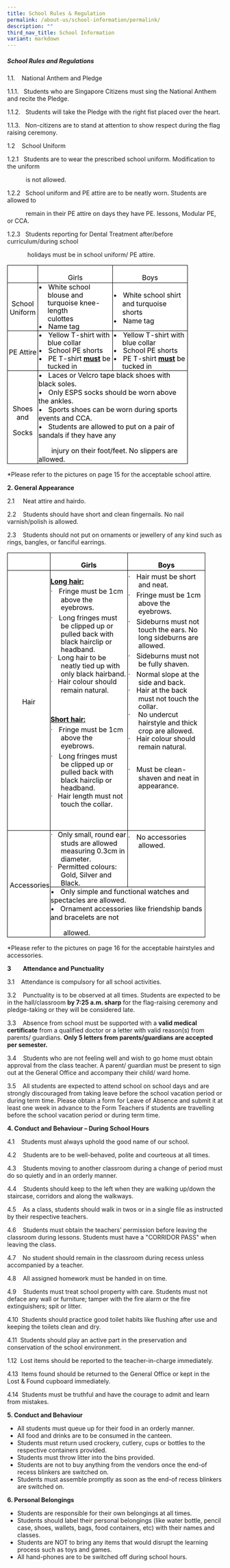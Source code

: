 ```yaml
---
title: School Rules & Regulation
permalink: /about-us/school-information/permalink/
description: ""
third_nav_title: School Information
variant: markdown
---
```

##### School Rules and Regulations

1.1.&nbsp;&nbsp;&nbsp; National Anthem and Pledge

1.1.1.&nbsp;&nbsp; Students who are Singapore Citizens must sing the National Anthem and recite the Pledge.

1.1.2.&nbsp;&nbsp; Students will take the Pledge with the right fist placed over the heart.

1.1.3.&nbsp;&nbsp; Non-citizens are to stand at attention to show respect during the flag raising ceremony.


1.2&nbsp;&nbsp;&nbsp; School Uniform

1.2.1&nbsp;&nbsp; Students are to wear the prescribed school uniform. Modification to the uniform&nbsp;

&nbsp;&nbsp;&nbsp;&nbsp;&nbsp;&nbsp;&nbsp;&nbsp;&nbsp;&nbsp; is not allowed.

1.2.2&nbsp;&nbsp; School uniform and PE attire are to be neatly worn. Students are allowed to

&nbsp;&nbsp;&nbsp;&nbsp;&nbsp;&nbsp;&nbsp;&nbsp;&nbsp;&nbsp; remain in their PE attire on days they have PE. lessons, Modular PE, or CCA.

1.2.3&nbsp;&nbsp; Students reporting for Dental Treatment after/before curriculum/during school

&nbsp;&nbsp;&nbsp;&nbsp;&nbsp;&nbsp;&nbsp;&nbsp;&nbsp;&nbsp; &nbsp;holidays must be in school uniform/ PE attire.
         <!-- /\* Font Definitions \*/ @font-face {font-family:"Cambria Math"; panose-1:2 4 5 3 5 4 6 3 2 4; mso-font-charset:0; mso-generic-font-family:roman; mso-font-pitch:variable; mso-font-signature:-536869121 1107305727 33554432 0 415 0;} /\* Style Definitions \*/ p.MsoNormal, li.MsoNormal, div.MsoNormal {mso-style-unhide:no; mso-style-qformat:yes; mso-style-parent:""; margin:0in; mso-pagination:none; font-size:12.0pt; font-family:"Times New Roman",serif; mso-fareast-font-family:"Times New Roman"; color:black; mso-fareast-language:EN-US; mso-bidi-language:EN-US;} span.Other1 {mso-style-name:Other|1\_; mso-style-unhide:no; mso-style-locked:yes; mso-style-link:Other|1; mso-ansi-font-size:8.0pt; mso-bidi-font-size:8.0pt; font-family:"Arial",sans-serif; mso-ascii-font-family:Arial; mso-fareast-font-family:Arial; mso-hansi-font-family:Arial; mso-bidi-font-family:Arial; background:white;} p.Other10, li.Other10, div.Other10 {mso-style-name:Other|1; mso-style-unhide:no; mso-style-link:Other|1\_; margin-top:0in; margin-right:0in; margin-bottom:5.0pt; margin-left:0in; line-height:120%; mso-pagination:none; background:white; font-size:8.0pt; font-family:"Arial",sans-serif; mso-fareast-font-family:Arial; mso-font-kerning:1.0pt; mso-ligatures:standardcontextual;} .MsoChpDefault {mso-style-type:export-only; mso-default-props:yes; font-family:"Calibri",sans-serif; mso-ascii-font-family:Calibri; mso-ascii-theme-font:minor-latin; mso-fareast-font-family:DengXian; mso-fareast-theme-font:minor-fareast; mso-hansi-font-family:Calibri; mso-hansi-theme-font:minor-latin; mso-bidi-font-family:Latha; mso-bidi-theme-font:minor-bidi;} .MsoPapDefault {mso-style-type:export-only; margin-bottom:8.0pt; line-height:107%;} @page WordSection1 {size:8.5in 11.0in; margin:1.0in 1.0in 1.0in 1.0in; mso-header-margin:.5in; mso-footer-margin:.5in; mso-paper-source:0;} div.WordSection1 {page:WordSection1;} /\* List Definitions \*/ @list l0 {mso-list-id:526455930; mso-list-template-ids:-1686334774;} @list l0:level1 {mso-level-number-format:bullet; mso-level-text:•; mso-level-tab-stop:none; mso-level-number-position:left; margin-left:0in; text-indent:0in; mso-ansi-font-size:8.0pt; mso-bidi-font-size:8.0pt; mso-ascii-font-family:Arial; mso-fareast-font-family:Arial; mso-hansi-font-family:Arial; mso-bidi-font-family:Arial; font-variant:normal !important; color:black; position:relative; top:0pt; mso-text-raise:0pt; letter-spacing:0pt; mso-font-width:100%; mso-ansi-language:EN-US; mso-fareast-language:EN-US; mso-bidi-language:EN-US; mso-ansi-font-weight:normal; mso-bidi-font-weight:normal; mso-ansi-font-style:normal; mso-bidi-font-style:normal; text-decoration:none; text-underline:none; text-decoration:none; text-line-through:none;} @list l0:level2 {mso-level-start-at:0; mso-level-text:""; mso-level-tab-stop:none; mso-level-number-position:left; margin-left:0in; text-indent:0in;} @list l0:level3 {mso-level-start-at:0; mso-level-text:""; mso-level-tab-stop:none; mso-level-number-position:left; margin-left:0in; text-indent:0in;} @list l0:level4 {mso-level-start-at:0; mso-level-text:""; mso-level-tab-stop:none; mso-level-number-position:left; margin-left:0in; text-indent:0in;} @list l0:level5 {mso-level-start-at:0; mso-level-text:""; mso-level-tab-stop:none; mso-level-number-position:left; margin-left:0in; text-indent:0in;} @list l0:level6 {mso-level-start-at:0; mso-level-text:""; mso-level-tab-stop:none; mso-level-number-position:left; margin-left:0in; text-indent:0in;} @list l0:level7 {mso-level-start-at:0; mso-level-text:""; mso-level-tab-stop:none; mso-level-number-position:left; margin-left:0in; text-indent:0in;} @list l0:level8 {mso-level-start-at:0; mso-level-text:""; mso-level-tab-stop:none; mso-level-number-position:left; margin-left:0in; text-indent:0in;} @list l0:level9 {mso-level-start-at:0; mso-level-text:""; mso-level-tab-stop:none; mso-level-number-position:left; margin-left:0in; text-indent:0in;} @list l1 {mso-list-id:607658352; mso-list-template-ids:367038382;} @list l1:level1 {mso-level-number-format:bullet; mso-level-text:•; mso-level-tab-stop:none; mso-level-number-position:left; margin-left:0in; text-indent:0in; mso-ansi-font-size:8.0pt; mso-bidi-font-size:8.0pt; mso-ascii-font-family:Arial; mso-fareast-font-family:Arial; mso-hansi-font-family:Arial; mso-bidi-font-family:Arial; font-variant:normal !important; color:black; position:relative; top:0pt; mso-text-raise:0pt; letter-spacing:0pt; mso-font-width:100%; mso-ansi-language:EN-US; mso-fareast-language:EN-US; mso-bidi-language:EN-US; mso-ansi-font-weight:normal; mso-bidi-font-weight:normal; mso-ansi-font-style:normal; mso-bidi-font-style:normal; text-decoration:none; text-underline:none; text-decoration:none; text-line-through:none;} @list l1:level2 {mso-level-start-at:0; mso-level-text:""; mso-level-tab-stop:none; mso-level-number-position:left; margin-left:0in; text-indent:0in;} @list l1:level3 {mso-level-start-at:0; mso-level-text:""; mso-level-tab-stop:none; mso-level-number-position:left; margin-left:0in; text-indent:0in;} @list l1:level4 {mso-level-start-at:0; mso-level-text:""; mso-level-tab-stop:none; mso-level-number-position:left; margin-left:0in; text-indent:0in;} @list l1:level5 {mso-level-start-at:0; mso-level-text:""; mso-level-tab-stop:none; mso-level-number-position:left; margin-left:0in; text-indent:0in;} @list l1:level6 {mso-level-start-at:0; mso-level-text:""; mso-level-tab-stop:none; mso-level-number-position:left; margin-left:0in; text-indent:0in;} @list l1:level7 {mso-level-start-at:0; mso-level-text:""; mso-level-tab-stop:none; mso-level-number-position:left; margin-left:0in; text-indent:0in;} @list l1:level8 {mso-level-start-at:0; mso-level-text:""; mso-level-tab-stop:none; mso-level-number-position:left; margin-left:0in; text-indent:0in;} @list l1:level9 {mso-level-start-at:0; mso-level-text:""; mso-level-tab-stop:none; mso-level-number-position:left; margin-left:0in; text-indent:0in;} @list l2 {mso-list-id:638343805; mso-list-template-ids:1782623194;} @list l2:level1 {mso-level-number-format:bullet; mso-level-text:•; mso-level-tab-stop:none; mso-level-number-position:left; margin-left:0in; text-indent:0in; mso-ansi-font-size:8.0pt; mso-bidi-font-size:8.0pt; mso-ascii-font-family:Arial; mso-fareast-font-family:Arial; mso-hansi-font-family:Arial; mso-bidi-font-family:Arial; font-variant:normal !important; color:black; position:relative; top:0pt; mso-text-raise:0pt; letter-spacing:0pt; mso-font-width:100%; mso-ansi-language:EN-US; mso-fareast-language:EN-US; mso-bidi-language:EN-US; mso-ansi-font-weight:normal; mso-bidi-font-weight:normal; mso-ansi-font-style:normal; mso-bidi-font-style:normal; text-decoration:none; text-underline:none; text-decoration:none; text-line-through:none;} @list l2:level2 {mso-level-start-at:0; mso-level-text:""; mso-level-tab-stop:none; mso-level-number-position:left; margin-left:0in; text-indent:0in;} @list l2:level3 {mso-level-start-at:0; mso-level-text:""; mso-level-tab-stop:none; mso-level-number-position:left; margin-left:0in; text-indent:0in;} @list l2:level4 {mso-level-start-at:0; mso-level-text:""; mso-level-tab-stop:none; mso-level-number-position:left; margin-left:0in; text-indent:0in;} @list l2:level5 {mso-level-start-at:0; mso-level-text:""; mso-level-tab-stop:none; mso-level-number-position:left; margin-left:0in; text-indent:0in;} @list l2:level6 {mso-level-start-at:0; mso-level-text:""; mso-level-tab-stop:none; mso-level-number-position:left; margin-left:0in; text-indent:0in;} @list l2:level7 {mso-level-start-at:0; mso-level-text:""; mso-level-tab-stop:none; mso-level-number-position:left; margin-left:0in; text-indent:0in;} @list l2:level8 {mso-level-start-at:0; mso-level-text:""; mso-level-tab-stop:none; mso-level-number-position:left; margin-left:0in; text-indent:0in;} @list l2:level9 {mso-level-start-at:0; mso-level-text:""; mso-level-tab-stop:none; mso-level-number-position:left; margin-left:0in; text-indent:0in;} @list l3 {mso-list-id:1188443139; mso-list-template-ids:249625226;} @list l3:level1 {mso-level-number-format:bullet; mso-level-text:•; mso-level-tab-stop:none; mso-level-number-position:left; margin-left:0in; text-indent:0in; mso-ansi-font-size:8.0pt; mso-bidi-font-size:8.0pt; mso-ascii-font-family:Arial; mso-fareast-font-family:Arial; mso-hansi-font-family:Arial; mso-bidi-font-family:Arial; font-variant:normal !important; color:black; position:relative; top:0pt; mso-text-raise:0pt; letter-spacing:0pt; mso-font-width:100%; mso-ansi-language:EN-US; mso-fareast-language:EN-US; mso-bidi-language:EN-US; mso-ansi-font-weight:normal; mso-bidi-font-weight:normal; mso-ansi-font-style:normal; mso-bidi-font-style:normal; text-decoration:none; text-underline:none; text-decoration:none; text-line-through:none;} @list l3:level2 {mso-level-start-at:0; mso-level-text:""; mso-level-tab-stop:none; mso-level-number-position:left; margin-left:0in; text-indent:0in;} @list l3:level3 {mso-level-start-at:0; mso-level-text:""; mso-level-tab-stop:none; mso-level-number-position:left; margin-left:0in; text-indent:0in;} @list l3:level4 {mso-level-start-at:0; mso-level-text:""; mso-level-tab-stop:none; mso-level-number-position:left; margin-left:0in; text-indent:0in;} @list l3:level5 {mso-level-start-at:0; mso-level-text:""; mso-level-tab-stop:none; mso-level-number-position:left; margin-left:0in; text-indent:0in;} @list l3:level6 {mso-level-start-at:0; mso-level-text:""; mso-level-tab-stop:none; mso-level-number-position:left; margin-left:0in; text-indent:0in;} @list l3:level7 {mso-level-start-at:0; mso-level-text:""; mso-level-tab-stop:none; mso-level-number-position:left; margin-left:0in; text-indent:0in;} @list l3:level8 {mso-level-start-at:0; mso-level-text:""; mso-level-tab-stop:none; mso-level-number-position:left; margin-left:0in; text-indent:0in;} @list l3:level9 {mso-level-start-at:0; mso-level-text:""; mso-level-tab-stop:none; mso-level-number-position:left; margin-left:0in; text-indent:0in;} @list l4 {mso-list-id:1953323978; mso-list-template-ids:841140256;} @list l4:level1 {mso-level-number-format:bullet; mso-level-text:•; mso-level-tab-stop:none; mso-level-number-position:left; margin-left:0in; text-indent:0in; mso-ansi-font-size:8.0pt; mso-bidi-font-size:8.0pt; mso-ascii-font-family:Arial; mso-fareast-font-family:Arial; mso-hansi-font-family:Arial; mso-bidi-font-family:Arial; font-variant:normal !important; color:black; position:relative; top:0pt; mso-text-raise:0pt; letter-spacing:0pt; mso-font-width:100%; mso-ansi-language:EN-US; mso-fareast-language:EN-US; mso-bidi-language:EN-US; mso-ansi-font-weight:normal; mso-bidi-font-weight:normal; mso-ansi-font-style:normal; mso-bidi-font-style:normal; text-decoration:none; text-underline:none; text-decoration:none; text-line-through:none;} @list l4:level2 {mso-level-start-at:0; mso-level-text:""; mso-level-tab-stop:none; mso-level-number-position:left; margin-left:0in; text-indent:0in;} @list l4:level3 {mso-level-start-at:0; mso-level-text:""; mso-level-tab-stop:none; mso-level-number-position:left; margin-left:0in; text-indent:0in;} @list l4:level4 {mso-level-start-at:0; mso-level-text:""; mso-level-tab-stop:none; mso-level-number-position:left; margin-left:0in; text-indent:0in;} @list l4:level5 {mso-level-start-at:0; mso-level-text:""; mso-level-tab-stop:none; mso-level-number-position:left; margin-left:0in; text-indent:0in;} @list l4:level6 {mso-level-start-at:0; mso-level-text:""; mso-level-tab-stop:none; mso-level-number-position:left; margin-left:0in; text-indent:0in;} @list l4:level7 {mso-level-start-at:0; mso-level-text:""; mso-level-tab-stop:none; mso-level-number-position:left; margin-left:0in; text-indent:0in;} @list l4:level8 {mso-level-start-at:0; mso-level-text:""; mso-level-tab-stop:none; mso-level-number-position:left; margin-left:0in; text-indent:0in;} @list l4:level9 {mso-level-start-at:0; mso-level-text:""; mso-level-tab-stop:none; mso-level-number-position:left; margin-left:0in; text-indent:0in;} ol {margin-bottom:0in;} ul {margin-bottom:0in;} -->

<table style="border-collapse:collapse;mso-table-layout-alt:fixed;mso-table-overlap:
 never;mso-padding-alt:0in .5pt 0in .5pt" cellpadding="0" cellspacing="0" border="0" class="MsoNormalTable"><tbody><tr style="mso-yfti-irow:0;mso-yfti-firstrow:yes;height:18.25pt;mso-height-rule:
  exactly"><td style="width:51.85pt;border-top:solid windowtext 1.0pt;
  border-left:solid windowtext 1.0pt;border-bottom:none;border-right:none;
  mso-border-top-alt:solid windowtext .5pt;mso-border-left-alt:solid windowtext .5pt;
  background:white;padding:0in .5pt 0in .5pt;height:18.25pt;mso-height-rule:
  exactly" width="69"><p style="text-align:center" align="center" class="MsoNormal"><span style="font-size:5.0pt">&nbsp;</span></p></td><td style="width:129.2pt;border-top:solid windowtext 1.0pt;
  border-left:solid windowtext 1.0pt;border-bottom:none;border-right:none;
  mso-border-top-alt:solid windowtext .5pt;mso-border-left-alt:solid windowtext .5pt;
  background:white;padding:0in .5pt 0in .5pt;height:18.25pt;mso-height-rule:
  exactly" width="172"><p style="margin-bottom:0in;text-align:center;
  line-height:normal;background:transparent" align="center" class="Other10"><span style="color:black;
  mso-color-alt:windowtext">Girls</span></p></td><td style="width:129.2pt;border:solid windowtext 1.0pt;border-bottom:
  none;mso-border-top-alt:solid windowtext .5pt;mso-border-left-alt:solid windowtext .5pt;
  mso-border-right-alt:solid windowtext .5pt;background:white;padding:0in .5pt 0in .5pt;
  height:18.25pt;mso-height-rule:exactly" width="172"><p style="margin-bottom:0in;text-align:center;
  line-height:normal;background:transparent" align="center" class="Other10"><span style="color:black;
  mso-color-alt:windowtext">Boys</span></p></td></tr><tr style="mso-yfti-irow:1;height:.7in;mso-height-rule:exactly"><td style="width:51.85pt;border-top:solid windowtext 1.0pt;
  border-left:solid windowtext 1.0pt;border-bottom:none;border-right:none;
  mso-border-top-alt:solid windowtext .5pt;mso-border-left-alt:solid windowtext .5pt;
  background:white;padding:0in .5pt 0in .5pt;height:.7in;mso-height-rule:exactly" width="69"><p style="margin-top:4.0pt;margin-right:0in;
  margin-bottom:0in;margin-left:0in;text-align:center;line-height:125%;
  background:transparent" align="center" class="Other10"><span style="color:black;mso-color-alt:windowtext">School Uniform</span></p></td><td style="width:129.2pt;border-top:solid windowtext 1.0pt;
  border-left:solid windowtext 1.0pt;border-bottom:none;border-right:none;
  mso-border-top-alt:solid windowtext .5pt;mso-border-left-alt:solid windowtext .5pt;
  background:white;padding:0in .5pt 0in .5pt;height:.7in;mso-height-rule:exactly" width="172"><p style="margin-top:0in;margin-right:0in;margin-bottom:0in;
  margin-left:16.0pt;text-indent:-16.0pt;line-height:115%;mso-list:l4 level1 lfo1;
  tab-stops:13.45pt;background:transparent" class="Other10"><span style="color:black;mso-color-alt:windowtext;mso-fareast-language:EN-US;
  mso-bidi-language:EN-US"><span style="mso-list:Ignore">•<span style="font:7.0pt &quot;Times New Roman&quot;">&nbsp;&nbsp;&nbsp;&nbsp;&nbsp; </span></span></span><span style="color:black;mso-color-alt:windowtext">White school blouse and turquoise knee-length</span></p><p style="margin-top:0in;margin-right:0in;margin-bottom:0in;
  margin-left:16.0pt;line-height:115%;background:transparent" class="Other10"><span style="color:black;mso-color-alt:windowtext">culottes</span></p><p style="margin-top:0in;margin-right:0in;margin-bottom:0in;
  margin-left:16.0pt;text-indent:-16.0pt;line-height:115%;mso-list:l4 level1 lfo1;
  tab-stops:13.9pt;background:transparent" class="Other10"><span style="color:black;mso-color-alt:windowtext;mso-fareast-language:EN-US;
  mso-bidi-language:EN-US"><span style="mso-list:Ignore">•<span style="font:7.0pt &quot;Times New Roman&quot;">&nbsp;&nbsp;&nbsp;&nbsp;&nbsp; </span></span></span><span style="color:black;mso-color-alt:windowtext">Name tag</span></p></td><td style="width:129.2pt;border:solid windowtext 1.0pt;border-bottom:
  none;mso-border-top-alt:solid windowtext .5pt;mso-border-left-alt:solid windowtext .5pt;
  mso-border-right-alt:solid windowtext .5pt;background:white;padding:0in .5pt 0in .5pt;
  height:.7in;mso-height-rule:exactly" width="172"><p style="margin-top:4.0pt;margin-right:0in;margin-bottom:0in;
  margin-left:16.0pt;text-indent:-16.0pt;mso-list:l3 level1 lfo2;tab-stops:
  13.45pt;background:transparent" class="Other10"><span style="color:black;
  mso-color-alt:windowtext;mso-fareast-language:EN-US;mso-bidi-language:EN-US"><span style="mso-list:Ignore">•<span style="font:7.0pt &quot;Times New Roman&quot;">&nbsp;&nbsp;&nbsp;&nbsp;&nbsp; </span></span></span><span style="color:black;mso-color-alt:windowtext">White school shirt and turquoise shorts</span></p><p style="margin-top:0in;margin-right:0in;margin-bottom:0in;
  margin-left:16.0pt;text-indent:-16.0pt;mso-list:l3 level1 lfo2;tab-stops:
  13.9pt;background:transparent" class="Other10"><span style="color:black;
  mso-color-alt:windowtext;mso-fareast-language:EN-US;mso-bidi-language:EN-US"><span style="mso-list:Ignore">•<span style="font:7.0pt &quot;Times New Roman&quot;">&nbsp;&nbsp;&nbsp;&nbsp;&nbsp; </span></span></span><span style="color:black;mso-color-alt:windowtext">Name tag</span></p></td></tr><tr style="mso-yfti-irow:2;height:50.9pt;mso-height-rule:exactly"><td style="width:51.85pt;border-top:solid windowtext 1.0pt;
  border-left:solid windowtext 1.0pt;border-bottom:none;border-right:none;
  mso-border-top-alt:solid windowtext .5pt;mso-border-left-alt:solid windowtext .5pt;
  background:white;padding:0in .5pt 0in .5pt;height:50.9pt;mso-height-rule:
  exactly" width="69"><p style="margin-top:5.0pt;margin-right:0in;
  margin-bottom:0in;margin-left:0in;text-align:center;line-height:normal;
  background:transparent" align="center" class="Other10"><span style="color:black;mso-color-alt:windowtext">PE Attire</span></p></td><td style="width:129.2pt;border-top:solid windowtext 1.0pt;
  border-left:solid windowtext 1.0pt;border-bottom:none;border-right:none;
  mso-border-top-alt:solid windowtext .5pt;mso-border-left-alt:solid windowtext .5pt;
  background:white;padding:0in .5pt 0in .5pt;height:50.9pt;mso-height-rule:
  exactly" width="172"><p style="margin-top:0in;margin-right:0in;margin-bottom:0in;
  margin-left:16.0pt;text-indent:-16.0pt;line-height:115%;mso-list:l2 level1 lfo3;
  tab-stops:13.45pt;background:transparent" class="Other10"><span style="color:black;mso-color-alt:windowtext;mso-fareast-language:EN-US;
  mso-bidi-language:EN-US"><span style="mso-list:Ignore">•<span style="font:7.0pt &quot;Times New Roman&quot;">&nbsp;&nbsp;&nbsp;&nbsp;&nbsp; </span></span></span><span style="color:black;mso-color-alt:windowtext">Yellow T-shirt with blue collar</span></p><p style="margin-top:0in;margin-right:0in;margin-bottom:0in;
  margin-left:16.0pt;text-indent:-16.0pt;line-height:115%;mso-list:l2 level1 lfo3;
  tab-stops:13.9pt;background:transparent" class="Other10"><span style="color:black;mso-color-alt:windowtext;mso-fareast-language:EN-US;
  mso-bidi-language:EN-US"><span style="mso-list:Ignore">•<span style="font:7.0pt &quot;Times New Roman&quot;">&nbsp;&nbsp;&nbsp;&nbsp;&nbsp; </span></span></span><span style="color:black;mso-color-alt:windowtext">School PE shorts</span></p><p style="margin-top:0in;margin-right:0in;margin-bottom:0in;
  margin-left:16.0pt;text-indent:-16.0pt;line-height:115%;mso-list:l2 level1 lfo3;
  tab-stops:13.9pt;background:transparent" class="Other10"><span style="color:black;mso-color-alt:windowtext;mso-fareast-language:EN-US;
  mso-bidi-language:EN-US"><span style="mso-list:Ignore">•<span style="font:7.0pt &quot;Times New Roman&quot;">&nbsp;&nbsp;&nbsp;&nbsp;&nbsp; </span></span></span><span style="color:black;mso-color-alt:windowtext">PE T-shirt <b><u>must</u></b> be tucked in</span></p></td><td style="width:129.2pt;border:solid windowtext 1.0pt;border-bottom:
  none;mso-border-top-alt:solid windowtext .5pt;mso-border-left-alt:solid windowtext .5pt;
  mso-border-right-alt:solid windowtext .5pt;background:white;padding:0in .5pt 0in .5pt;
  height:50.9pt;mso-height-rule:exactly" width="172"><p style="margin-top:0in;margin-right:0in;margin-bottom:0in;
  margin-left:16.0pt;text-indent:-16.0pt;line-height:115%;mso-list:l0 level1 lfo4;
  tab-stops:13.45pt;background:transparent" class="Other10"><span style="color:black;mso-color-alt:windowtext;mso-fareast-language:EN-US;
  mso-bidi-language:EN-US"><span style="mso-list:Ignore">•<span style="font:7.0pt &quot;Times New Roman&quot;">&nbsp;&nbsp;&nbsp;&nbsp;&nbsp; </span></span></span><span style="color:black;mso-color-alt:windowtext">Yellow T-shirt with blue collar</span></p><p style="margin-top:0in;margin-right:0in;margin-bottom:0in;
  margin-left:16.0pt;text-indent:-16.0pt;line-height:115%;mso-list:l0 level1 lfo4;
  tab-stops:13.9pt;background:transparent" class="Other10"><span style="color:black;mso-color-alt:windowtext;mso-fareast-language:EN-US;
  mso-bidi-language:EN-US"><span style="mso-list:Ignore">•<span style="font:7.0pt &quot;Times New Roman&quot;">&nbsp;&nbsp;&nbsp;&nbsp;&nbsp; </span></span></span><span style="color:black;mso-color-alt:windowtext">School PE shorts</span></p><p style="margin-top:0in;margin-right:0in;margin-bottom:0in;
  margin-left:16.0pt;text-indent:-16.0pt;line-height:115%;mso-list:l0 level1 lfo4;
  tab-stops:.2in;background:transparent" class="Other10"><span style="color:black;mso-color-alt:windowtext;mso-fareast-language:EN-US;
  mso-bidi-language:EN-US"><span style="mso-list:Ignore">•<span style="font:7.0pt &quot;Times New Roman&quot;">&nbsp;&nbsp;&nbsp;&nbsp;&nbsp; </span></span></span><span style="color:black;mso-color-alt:windowtext">PE T-shirt <b><u>must</u></b> be tucked in</span></p></td></tr><tr style="mso-yfti-irow:3;mso-yfti-lastrow:yes;height:58.25pt;mso-height-rule:
  exactly"><td style="width:51.85pt;border:solid windowtext 1.0pt;border-right:
  none;mso-border-top-alt:solid windowtext .5pt;mso-border-left-alt:solid windowtext .5pt;
  mso-border-bottom-alt:solid windowtext .5pt;background:white;padding:0in .5pt 0in .5pt;
  height:58.25pt;mso-height-rule:exactly" width="69"><p style="margin-bottom:0in;text-align:center;
  line-height:normal;background:transparent" align="center" class="Other10"><span style="color:black;
  mso-color-alt:windowtext">Shoes and</span></p><p style="margin-bottom:0in;text-align:center;
  line-height:normal;background:transparent" align="center" class="Other10"><span style="color:black;
  mso-color-alt:windowtext">Socks</span></p></td><td style="width:258.4pt;border:solid windowtext 1.0pt;
  mso-border-alt:solid windowtext .5pt;background:white;padding:0in .5pt 0in .5pt;
  height:58.25pt;mso-height-rule:exactly" colspan="2" width="345"><p style="margin:0in;text-indent:0in;line-height:normal;
  mso-list:l1 level1 lfo5;tab-stops:13.9pt;background:transparent" class="Other10"><span style="color:black;mso-color-alt:windowtext;mso-fareast-language:EN-US;
  mso-bidi-language:EN-US"><span style="mso-list:Ignore">•<span style="font:7.0pt &quot;Times New Roman&quot;">&nbsp;&nbsp;&nbsp;&nbsp;&nbsp; </span></span></span><span style="color:black;mso-color-alt:windowtext">Laces or Velcro tape black shoes with black soles.</span></p><p style="margin:0in;text-indent:0in;line-height:normal;
  mso-list:l1 level1 lfo5;tab-stops:13.9pt;background:transparent" class="Other10"><span style="color:black;mso-color-alt:windowtext;mso-fareast-language:EN-US;
  mso-bidi-language:EN-US"><span style="mso-list:Ignore">•<span style="font:7.0pt &quot;Times New Roman&quot;">&nbsp;&nbsp;&nbsp;&nbsp;&nbsp; </span></span></span><span style="color:black;mso-color-alt:windowtext">Only ESPS socks should be worn above the ankles.</span></p><p style="margin:0in;text-indent:0in;line-height:normal;
  mso-list:l1 level1 lfo5;tab-stops:13.9pt;background:transparent" class="Other10"><span style="color:black;mso-color-alt:windowtext;mso-fareast-language:EN-US;
  mso-bidi-language:EN-US"><span style="mso-list:Ignore">•<span style="font:7.0pt &quot;Times New Roman&quot;">&nbsp;&nbsp;&nbsp;&nbsp;&nbsp; </span></span></span><span style="color:black;mso-color-alt:windowtext">Sports shoes can be worn during sports events and CCA.</span></p><p style="margin:0in;text-indent:0in;line-height:normal;
  mso-list:l1 level1 lfo5;tab-stops:13.9pt;background:transparent" class="Other10"><span style="color:black;mso-color-alt:windowtext;mso-fareast-language:EN-US;
  mso-bidi-language:EN-US"><span style="mso-list:Ignore">•<span style="font:7.0pt &quot;Times New Roman&quot;">&nbsp;&nbsp;&nbsp;&nbsp;&nbsp; </span></span></span><span style="color:black;mso-color-alt:windowtext">Students are allowed to put on a pair of sandals if they have any</span></p><p style="margin-bottom:0in;line-height:normal;tab-stops:13.9pt;
  background:transparent" class="Other10"><span style="color:black;mso-color-alt:windowtext"><span style="mso-spacerun:yes">&nbsp;&nbsp;&nbsp;&nbsp;&nbsp;&nbsp; </span>injury on their foot/feet. No slippers are allowed.</span></p></td></tr></tbody></table>			
        *Please refer to the pictures on page 15 for the acceptable school attire.
						
**2.  General Appearance**

2.1&nbsp;&nbsp;&nbsp; &nbsp;Neat attire and hairdo.

2.2&nbsp;&nbsp;&nbsp; Students should have short and clean fingernails. No nail varnish/polish is allowed.

2.3&nbsp;&nbsp;&nbsp; Students should not put on ornaments or jewellery of any kind such as rings, bangles, or fanciful earrings.
         <!-- /\* Font Definitions \*/ @font-face {font-family:Wingdings; panose-1:5 0 0 0 0 0 0 0 0 0; mso-font-charset:2; mso-generic-font-family:auto; mso-font-pitch:variable; mso-font-signature:0 268435456 0 0 -2147483648 0;} @font-face {font-family:"Cambria Math"; panose-1:2 4 5 3 5 4 6 3 2 4; mso-font-charset:0; mso-generic-font-family:roman; mso-font-pitch:variable; mso-font-signature:-536869121 1107305727 33554432 0 415 0;} @font-face {font-family:Lato; mso-font-alt:"Segoe UI"; mso-font-charset:0; mso-generic-font-family:swiss; mso-font-pitch:variable; mso-font-signature:-520092929 1342237951 33 0 415 0;} /\* Style Definitions \*/ p.MsoNormal, li.MsoNormal, div.MsoNormal {mso-style-unhide:no; mso-style-qformat:yes; mso-style-parent:""; margin:0in; mso-pagination:none; font-size:12.0pt; font-family:"Times New Roman",serif; mso-fareast-font-family:"Times New Roman"; color:black; mso-fareast-language:EN-US; mso-bidi-language:EN-US;} span.Other1 {mso-style-name:Other|1\_; mso-style-unhide:no; mso-style-locked:yes; mso-style-link:Other|1; mso-ansi-font-size:8.0pt; mso-bidi-font-size:8.0pt; font-family:"Arial",sans-serif; mso-ascii-font-family:Arial; mso-fareast-font-family:Arial; mso-hansi-font-family:Arial; mso-bidi-font-family:Arial; background:white;} p.Other10, li.Other10, div.Other10 {mso-style-name:Other|1; mso-style-unhide:no; mso-style-link:Other|1\_; margin-top:0in; margin-right:0in; margin-bottom:5.0pt; margin-left:0in; line-height:120%; mso-pagination:none; background:white; font-size:8.0pt; font-family:"Arial",sans-serif; mso-fareast-font-family:Arial; mso-font-kerning:1.0pt; mso-ligatures:standardcontextual;} .MsoChpDefault {mso-style-type:export-only; mso-default-props:yes; font-family:"Calibri",sans-serif; mso-ascii-font-family:Calibri; mso-ascii-theme-font:minor-latin; mso-fareast-font-family:DengXian; mso-fareast-theme-font:minor-fareast; mso-hansi-font-family:Calibri; mso-hansi-theme-font:minor-latin; mso-bidi-font-family:Latha; mso-bidi-theme-font:minor-bidi;} .MsoPapDefault {mso-style-type:export-only; margin-bottom:8.0pt; line-height:107%;} @page WordSection1 {size:8.5in 11.0in; margin:1.0in 1.0in 1.0in 1.0in; mso-header-margin:.5in; mso-footer-margin:.5in; mso-paper-source:0;} div.WordSection1 {page:WordSection1;} /\* List Definitions \*/ @list l0 {mso-list-id:367529773; mso-list-type:hybrid; mso-list-template-ids:-407591002 67698689 67698691 67698693 67698689 67698691 67698693 67698689 67698691 67698693;} @list l0:level1 {mso-level-number-format:bullet; mso-level-text:; mso-level-tab-stop:none; mso-level-number-position:left; margin-left:.25in; text-indent:-.25in; font-family:Symbol;} @list l0:level2 {mso-level-number-format:bullet; mso-level-text:o; mso-level-tab-stop:none; mso-level-number-position:left; margin-left:.75in; text-indent:-.25in; font-family:"Courier New";} @list l0:level3 {mso-level-number-format:bullet; mso-level-text:; mso-level-tab-stop:none; mso-level-number-position:left; margin-left:1.25in; text-indent:-.25in; font-family:Wingdings;} @list l0:level4 {mso-level-number-format:bullet; mso-level-text:; mso-level-tab-stop:none; mso-level-number-position:left; margin-left:1.75in; text-indent:-.25in; font-family:Symbol;} @list l0:level5 {mso-level-number-format:bullet; mso-level-text:o; mso-level-tab-stop:none; mso-level-number-position:left; margin-left:2.25in; text-indent:-.25in; font-family:"Courier New";} @list l0:level6 {mso-level-number-format:bullet; mso-level-text:; mso-level-tab-stop:none; mso-level-number-position:left; margin-left:2.75in; text-indent:-.25in; font-family:Wingdings;} @list l0:level7 {mso-level-number-format:bullet; mso-level-text:; mso-level-tab-stop:none; mso-level-number-position:left; margin-left:3.25in; text-indent:-.25in; font-family:Symbol;} @list l0:level8 {mso-level-number-format:bullet; mso-level-text:o; mso-level-tab-stop:none; mso-level-number-position:left; margin-left:3.75in; text-indent:-.25in; font-family:"Courier New";} @list l0:level9 {mso-level-number-format:bullet; mso-level-text:; mso-level-tab-stop:none; mso-level-number-position:left; margin-left:4.25in; text-indent:-.25in; font-family:Wingdings;} @list l1 {mso-list-id:476920434; mso-list-type:hybrid; mso-list-template-ids:193120934 67698689 67698691 67698693 67698689 67698691 67698693 67698689 67698691 67698693;} @list l1:level1 {mso-level-number-format:bullet; mso-level-text:; mso-level-tab-stop:none; mso-level-number-position:left; margin-left:.25in; text-indent:-.25in; font-family:Symbol;} @list l1:level2 {mso-level-number-format:bullet; mso-level-text:o; mso-level-tab-stop:none; mso-level-number-position:left; margin-left:.75in; text-indent:-.25in; font-family:"Courier New";} @list l1:level3 {mso-level-number-format:bullet; mso-level-text:; mso-level-tab-stop:none; mso-level-number-position:left; margin-left:1.25in; text-indent:-.25in; font-family:Wingdings;} @list l1:level4 {mso-level-number-format:bullet; mso-level-text:; mso-level-tab-stop:none; mso-level-number-position:left; margin-left:1.75in; text-indent:-.25in; font-family:Symbol;} @list l1:level5 {mso-level-number-format:bullet; mso-level-text:o; mso-level-tab-stop:none; mso-level-number-position:left; margin-left:2.25in; text-indent:-.25in; font-family:"Courier New";} @list l1:level6 {mso-level-number-format:bullet; mso-level-text:; mso-level-tab-stop:none; mso-level-number-position:left; margin-left:2.75in; text-indent:-.25in; font-family:Wingdings;} @list l1:level7 {mso-level-number-format:bullet; mso-level-text:; mso-level-tab-stop:none; mso-level-number-position:left; margin-left:3.25in; text-indent:-.25in; font-family:Symbol;} @list l1:level8 {mso-level-number-format:bullet; mso-level-text:o; mso-level-tab-stop:none; mso-level-number-position:left; margin-left:3.75in; text-indent:-.25in; font-family:"Courier New";} @list l1:level9 {mso-level-number-format:bullet; mso-level-text:; mso-level-tab-stop:none; mso-level-number-position:left; margin-left:4.25in; text-indent:-.25in; font-family:Wingdings;} @list l2 {mso-list-id:528299572; mso-list-type:hybrid; mso-list-template-ids:1669907068 67698689 67698691 67698693 67698689 67698691 67698693 67698689 67698691 67698693;} @list l2:level1 {mso-level-number-format:bullet; mso-level-text:; mso-level-tab-stop:none; mso-level-number-position:left; margin-left:.25in; text-indent:-.25in; font-family:Symbol;} @list l2:level2 {mso-level-number-format:bullet; mso-level-text:o; mso-level-tab-stop:none; mso-level-number-position:left; margin-left:.75in; text-indent:-.25in; font-family:"Courier New";} @list l2:level3 {mso-level-number-format:bullet; mso-level-text:; mso-level-tab-stop:none; mso-level-number-position:left; margin-left:1.25in; text-indent:-.25in; font-family:Wingdings;} @list l2:level4 {mso-level-number-format:bullet; mso-level-text:; mso-level-tab-stop:none; mso-level-number-position:left; margin-left:1.75in; text-indent:-.25in; font-family:Symbol;} @list l2:level5 {mso-level-number-format:bullet; mso-level-text:o; mso-level-tab-stop:none; mso-level-number-position:left; margin-left:2.25in; text-indent:-.25in; font-family:"Courier New";} @list l2:level6 {mso-level-number-format:bullet; mso-level-text:; mso-level-tab-stop:none; mso-level-number-position:left; margin-left:2.75in; text-indent:-.25in; font-family:Wingdings;} @list l2:level7 {mso-level-number-format:bullet; mso-level-text:; mso-level-tab-stop:none; mso-level-number-position:left; margin-left:3.25in; text-indent:-.25in; font-family:Symbol;} @list l2:level8 {mso-level-number-format:bullet; mso-level-text:o; mso-level-tab-stop:none; mso-level-number-position:left; margin-left:3.75in; text-indent:-.25in; font-family:"Courier New";} @list l2:level9 {mso-level-number-format:bullet; mso-level-text:; mso-level-tab-stop:none; mso-level-number-position:left; margin-left:4.25in; text-indent:-.25in; font-family:Wingdings;} @list l3 {mso-list-id:607658352; mso-list-template-ids:367038382;} @list l3:level1 {mso-level-number-format:bullet; mso-level-text:•; mso-level-tab-stop:none; mso-level-number-position:left; margin-left:0in; text-indent:0in; mso-ansi-font-size:8.0pt; mso-bidi-font-size:8.0pt; mso-ascii-font-family:Arial; mso-fareast-font-family:Arial; mso-hansi-font-family:Arial; mso-bidi-font-family:Arial; font-variant:normal !important; color:black; position:relative; top:0pt; mso-text-raise:0pt; letter-spacing:0pt; mso-font-width:100%; mso-ansi-language:EN-US; mso-fareast-language:EN-US; mso-bidi-language:EN-US; mso-ansi-font-weight:normal; mso-bidi-font-weight:normal; mso-ansi-font-style:normal; mso-bidi-font-style:normal; text-decoration:none; text-underline:none; text-decoration:none; text-line-through:none;} @list l3:level2 {mso-level-start-at:0; mso-level-text:""; mso-level-tab-stop:none; mso-level-number-position:left; margin-left:0in; text-indent:0in;} @list l3:level3 {mso-level-start-at:0; mso-level-text:""; mso-level-tab-stop:none; mso-level-number-position:left; margin-left:0in; text-indent:0in;} @list l3:level4 {mso-level-start-at:0; mso-level-text:""; mso-level-tab-stop:none; mso-level-number-position:left; margin-left:0in; text-indent:0in;} @list l3:level5 {mso-level-start-at:0; mso-level-text:""; mso-level-tab-stop:none; mso-level-number-position:left; margin-left:0in; text-indent:0in;} @list l3:level6 {mso-level-start-at:0; mso-level-text:""; mso-level-tab-stop:none; mso-level-number-position:left; margin-left:0in; text-indent:0in;} @list l3:level7 {mso-level-start-at:0; mso-level-text:""; mso-level-tab-stop:none; mso-level-number-position:left; margin-left:0in; text-indent:0in;} @list l3:level8 {mso-level-start-at:0; mso-level-text:""; mso-level-tab-stop:none; mso-level-number-position:left; margin-left:0in; text-indent:0in;} @list l3:level9 {mso-level-start-at:0; mso-level-text:""; mso-level-tab-stop:none; mso-level-number-position:left; margin-left:0in; text-indent:0in;} ol {margin-bottom:0in;} ul {margin-bottom:0in;} -->

<table style="border-collapse:collapse;mso-table-layout-alt:fixed;mso-table-overlap:
 never;mso-padding-alt:0in .5pt 0in .5pt" cellpadding="0" cellspacing="0" border="0" class="MsoNormalTable"><tbody><tr style="mso-yfti-irow:0;mso-yfti-firstrow:yes;height:18.25pt;mso-height-rule:
  exactly"><td style="width:49.25pt;border-top:solid windowtext 1.0pt;
  border-left:solid windowtext 1.0pt;border-bottom:none;border-right:none;
  mso-border-top-alt:solid windowtext .5pt;mso-border-left-alt:solid windowtext .5pt;
  background:white;padding:0in .5pt 0in .5pt;height:18.25pt;mso-height-rule:
  exactly" width="66"><p style="text-align:center" align="center" class="MsoNormal"><span style="font-size:5.0pt">&nbsp;</span></p></td><td style="width:134.25pt;border-top:solid windowtext 1.0pt;
  border-left:solid windowtext 1.0pt;border-bottom:none;border-right:none;
  mso-border-top-alt:solid windowtext .5pt;mso-border-left-alt:solid windowtext .5pt;
  background:white;padding:0in .5pt 0in .5pt;height:18.25pt;mso-height-rule:
  exactly" width="179"><p style="margin-bottom:0in;text-align:center;
  line-height:normal;background:transparent" align="center" class="Other10"><b><span style="color:black;
  mso-color-alt:windowtext">Girls</span></b></p></td><td style="width:134.25pt;border:solid windowtext 1.0pt;border-bottom:
  none;mso-border-top-alt:solid windowtext .5pt;mso-border-left-alt:solid windowtext .5pt;
  mso-border-right-alt:solid windowtext .5pt;background:white;padding:0in .5pt 0in .5pt;
  height:18.25pt;mso-height-rule:exactly" width="179"><p style="margin-bottom:0in;text-align:center;
  line-height:normal;background:transparent" align="center" class="Other10"><b><span style="color:black;
  mso-color-alt:windowtext">Boys</span></b></p></td></tr><tr style="mso-yfti-irow:1;height:226.1pt;mso-height-rule:exactly"><td style="width:49.25pt;border-top:solid windowtext 1.0pt;
  border-left:solid windowtext 1.0pt;border-bottom:none;border-right:none;
  mso-border-top-alt:solid windowtext .5pt;mso-border-left-alt:solid windowtext .5pt;
  background:white;padding:0in .5pt 0in .5pt;height:226.1pt;mso-height-rule:
  exactly" width="66"><p style="margin-top:4.0pt;margin-right:0in;
  margin-bottom:0in;margin-left:0in;text-align:center;line-height:125%;
  background:transparent" align="center" class="Other10"><span style="color:black;mso-color-alt:windowtext">Hair</span></p></td><td style="width:134.25pt;border-top:solid windowtext 1.0pt;
  border-left:solid windowtext 1.0pt;border-bottom:none;border-right:none;
  mso-border-top-alt:solid windowtext .5pt;mso-border-left-alt:solid windowtext .5pt;
  background:white;padding:0in .5pt 0in .5pt;height:226.1pt;mso-height-rule:
  exactly" valign="top" width="179"><p style="margin-bottom:0in;line-height:115%;tab-stops:13.45pt;
  background:transparent" class="Other10"><b><u><span style="color:black;mso-color-alt:windowtext">Long hair:</span></u></b></p><p style="margin-top:4.0pt;margin-right:0in;margin-bottom:0in;
  margin-left:.25in;text-indent:-.25in;line-height:115%;mso-list:l2 level1 lfo3;
  tab-stops:13.9pt;background:transparent" class="Other10"><span style="font-family:Symbol;mso-fareast-font-family:Symbol;mso-bidi-font-family:
  Symbol"><span style="mso-list:Ignore">·<span style="font:7.0pt &quot;Times New Roman&quot;">&nbsp;&nbsp;&nbsp;&nbsp;&nbsp; </span></span></span><span style="color:black;mso-color-alt:windowtext">Fringe must be 1cm above the eyebrows.</span></p><p style="margin-top:4.0pt;margin-right:0in;margin-bottom:0in;
  margin-left:.25in;text-indent:-.25in;line-height:115%;mso-list:l2 level1 lfo3;
  tab-stops:13.9pt;background:transparent" class="Other10"><span style="font-family:Symbol;mso-fareast-font-family:Symbol;mso-bidi-font-family:
  Symbol"><span style="mso-list:Ignore">·<span style="font:7.0pt &quot;Times New Roman&quot;">&nbsp;&nbsp;&nbsp;&nbsp;&nbsp; </span></span></span><span style="color:black;mso-color-alt:windowtext">Long fringes must be clipped up or pulled back with black hairclip or headband.</span></p><p style="margin-top:0in;margin-right:0in;margin-bottom:0in;
  margin-left:.25in;text-indent:-.25in;line-height:115%;mso-list:l2 level1 lfo3;
  tab-stops:13.45pt;background:transparent" class="Other10"><span style="font-family:Symbol;mso-fareast-font-family:Symbol;mso-bidi-font-family:
  Symbol"><span style="mso-list:Ignore">·<span style="font:7.0pt &quot;Times New Roman&quot;">&nbsp;&nbsp;&nbsp;&nbsp; </span></span></span><span style="color:black;mso-color-alt:windowtext">Long hair to be neatly tied up with only black hairband.</span></p><p style="margin-top:0in;margin-right:0in;margin-bottom:0in;
  margin-left:.25in;text-indent:-.25in;line-height:115%;mso-list:l2 level1 lfo3;
  tab-stops:13.45pt;background:transparent" class="Other10"><span style="font-family:Symbol;mso-fareast-font-family:Symbol;mso-bidi-font-family:
  Symbol"><span style="mso-list:Ignore">·<span style="font:7.0pt &quot;Times New Roman&quot;">&nbsp;&nbsp;&nbsp;&nbsp; </span></span></span><span style="color:black;mso-color-alt:windowtext">Hair colour should remain natural.</span></p><p style="margin-bottom:0in;line-height:115%;tab-stops:13.45pt;
  background:transparent" class="Other10">&nbsp;</p><p style="margin-bottom:0in;line-height:115%;tab-stops:13.45pt;
  background:transparent" class="Other10"><b><u><span style="color:black;mso-color-alt:windowtext">Short hair:</span></u></b></p><p style="margin-top:4.0pt;margin-right:0in;margin-bottom:0in;
  margin-left:.25in;text-indent:-.25in;line-height:115%;mso-list:l2 level1 lfo3;
  tab-stops:13.9pt;background:transparent" class="Other10"><span style="font-family:Symbol;mso-fareast-font-family:Symbol;mso-bidi-font-family:
  Symbol"><span style="mso-list:Ignore">·<span style="font:7.0pt &quot;Times New Roman&quot;">&nbsp;&nbsp;&nbsp;&nbsp;&nbsp; </span></span></span><span style="color:black;mso-color-alt:windowtext">Fringe must be 1cm above the eyebrows.</span></p><p style="margin-top:4.0pt;margin-right:0in;margin-bottom:0in;
  margin-left:.25in;text-indent:-.25in;line-height:115%;mso-list:l2 level1 lfo3;
  tab-stops:13.9pt;background:transparent" class="Other10"><span style="font-family:Symbol;mso-fareast-font-family:Symbol;mso-bidi-font-family:
  Symbol"><span style="mso-list:Ignore">·<span style="font:7.0pt &quot;Times New Roman&quot;">&nbsp;&nbsp;&nbsp;&nbsp;&nbsp; </span></span></span><span style="color:black;mso-color-alt:windowtext">Long fringes must be clipped up or pulled back with black hairclip or headband.</span></p><p style="margin-top:0in;margin-right:0in;margin-bottom:0in;
  margin-left:.25in;text-indent:-.25in;line-height:115%;mso-list:l2 level1 lfo3;
  tab-stops:13.45pt;background:transparent" class="Other10"><span style="font-family:Symbol;mso-fareast-font-family:Symbol;mso-bidi-font-family:
  Symbol"><span style="mso-list:Ignore">·<span style="font:7.0pt &quot;Times New Roman&quot;">&nbsp;&nbsp;&nbsp;&nbsp; </span></span></span><span style="color:black;mso-color-alt:windowtext">Hair length must not touch the collar.</span></p><p style="text-align:right" align="right" class="MsoNormal">&nbsp;</p></td><td style="width:134.25pt;border:solid windowtext 1.0pt;
  border-bottom:none;mso-border-top-alt:solid windowtext .5pt;mso-border-left-alt:
  solid windowtext .5pt;mso-border-right-alt:solid windowtext .5pt;background:
  white;padding:0in .5pt 0in .5pt;height:226.1pt;mso-height-rule:exactly" valign="top" width="179"><p style="margin-top:4.0pt;margin-right:0in;margin-bottom:0in;
  margin-left:.25in;text-indent:-.25in;line-height:115%;mso-list:l1 level1 lfo2;
  tab-stops:13.9pt;background:transparent" class="Other10"><span style="font-family:Symbol;mso-fareast-font-family:Symbol;mso-bidi-font-family:
  Symbol"><span style="mso-list:Ignore">·<span style="font:7.0pt &quot;Times New Roman&quot;">&nbsp;&nbsp;&nbsp;&nbsp;&nbsp; </span></span></span><span style="color:black;mso-color-alt:windowtext">Hair must be short and neat.</span></p><p style="margin-top:4.0pt;margin-right:0in;margin-bottom:0in;
  margin-left:.25in;text-indent:-.25in;line-height:115%;mso-list:l1 level1 lfo2;
  tab-stops:13.9pt;background:transparent" class="Other10"><span style="font-family:Symbol;mso-fareast-font-family:Symbol;mso-bidi-font-family:
  Symbol"><span style="mso-list:Ignore">·<span style="font:7.0pt &quot;Times New Roman&quot;">&nbsp;&nbsp;&nbsp;&nbsp;&nbsp; </span></span></span><span style="color:black;mso-color-alt:windowtext">Fringe must be 1cm above the eyebrows.</span></p><p style="margin-top:4.0pt;margin-right:0in;margin-bottom:0in;
  margin-left:.25in;text-indent:-.25in;line-height:115%;mso-list:l1 level1 lfo2;
  tab-stops:13.9pt;background:transparent" class="Other10"><span style="font-family:Symbol;mso-fareast-font-family:Symbol;mso-bidi-font-family:
  Symbol"><span style="mso-list:Ignore">·<span style="font:7.0pt &quot;Times New Roman&quot;">&nbsp;&nbsp;&nbsp;&nbsp;&nbsp; </span></span></span><span style="color:black;mso-color-alt:windowtext">Sideburns must not touch the ears. No long sideburns are allowed.</span></p><p style="margin-top:4.0pt;margin-right:0in;margin-bottom:0in;
  margin-left:.25in;text-indent:-.25in;line-height:115%;mso-list:l1 level1 lfo2;
  tab-stops:13.9pt;background:transparent" class="Other10"><span style="font-family:Symbol;mso-fareast-font-family:Symbol;mso-bidi-font-family:
  Symbol"><span style="mso-list:Ignore">·<span style="font:7.0pt &quot;Times New Roman&quot;">&nbsp;&nbsp;&nbsp;&nbsp;&nbsp; </span></span></span><span style="color:black;mso-color-alt:windowtext">Sideburns must not be fully shaven.</span></p><p style="margin-top:4.0pt;margin-right:0in;margin-bottom:0in;
  margin-left:.25in;text-indent:-.25in;line-height:115%;mso-list:l1 level1 lfo2;
  tab-stops:13.9pt;background:transparent" class="Other10"><span style="font-family:Symbol;mso-fareast-font-family:Symbol;mso-bidi-font-family:
  Symbol"><span style="mso-list:Ignore">·<span style="font:7.0pt &quot;Times New Roman&quot;">&nbsp;&nbsp;&nbsp;&nbsp;&nbsp; </span></span></span><span style="color:black;mso-color-alt:windowtext;
  background:white">Normal slope at the side and back.</span></p><p style="margin-top:0in;margin-right:0in;margin-bottom:0in;
  margin-left:.25in;text-indent:-.25in;line-height:115%;mso-list:l1 level1 lfo2;
  tab-stops:13.9pt;background:transparent" class="Other10"><span style="font-family:Symbol;mso-fareast-font-family:Symbol;mso-bidi-font-family:
  Symbol"><span style="mso-list:Ignore">·<span style="font:7.0pt &quot;Times New Roman&quot;">&nbsp;&nbsp;&nbsp;&nbsp;&nbsp; </span></span></span><span style="color:black;mso-color-alt:windowtext">Hair at the back must not touch the collar.</span></p><p style="margin-top:0in;margin-right:0in;margin-bottom:0in;
  margin-left:.25in;text-indent:-.25in;line-height:115%;mso-list:l1 level1 lfo2;
  tab-stops:13.9pt;background:transparent" class="Other10"><span style="font-family:Symbol;mso-fareast-font-family:Symbol;mso-bidi-font-family:
  Symbol"><span style="mso-list:Ignore">·<span style="font:7.0pt &quot;Times New Roman&quot;">&nbsp;&nbsp;&nbsp;&nbsp;&nbsp; </span></span></span><span style="font-family:&quot;Lato&quot;,sans-serif;
  color:#484848;background:white">&nbsp;</span><span style="color:black;
  mso-color-alt:windowtext;background:white">No undercut hairstyle and thick crop are allowed.</span></p><p style="margin-top:0in;margin-right:0in;margin-bottom:0in;
  margin-left:.25in;text-indent:-.25in;line-height:115%;mso-list:l1 level1 lfo2;
  tab-stops:13.9pt;background:transparent" class="Other10"><span style="font-family:Symbol;mso-fareast-font-family:Symbol;mso-bidi-font-family:
  Symbol"><span style="mso-list:Ignore">·<span style="font:7.0pt &quot;Times New Roman&quot;">&nbsp;&nbsp;&nbsp;&nbsp;&nbsp; </span></span></span><span style="color:black;mso-color-alt:windowtext">Hair colour should remain natural.</span></p><p style="margin-bottom:0in;line-height:115%;tab-stops:13.9pt;
  background:transparent" class="Other10">&nbsp;</p><p style="margin-top:0in;margin-right:0in;margin-bottom:0in;
  margin-left:.25in;text-indent:-.25in;line-height:115%;mso-list:l1 level1 lfo2;
  tab-stops:13.9pt;background:transparent" class="Other10"><span style="font-family:Symbol;mso-fareast-font-family:Symbol;mso-bidi-font-family:
  Symbol"><span style="mso-list:Ignore">·<span style="font:7.0pt &quot;Times New Roman&quot;">&nbsp;&nbsp;&nbsp;&nbsp;&nbsp; </span></span></span><span style="color:black;mso-color-alt:windowtext;
  background:white">Must be clean-shaven and neat in appearance.</span></p></td></tr><tr style="mso-yfti-irow:2;height:.9in;mso-height-rule:exactly"><td style="width:49.25pt;border:solid windowtext 1.0pt;
  border-right:none;mso-border-top-alt:solid windowtext .5pt;mso-border-left-alt:
  solid windowtext .5pt;mso-border-bottom-alt:solid windowtext .5pt;background:
  white;padding:0in .5pt 0in .5pt;height:.9in;mso-height-rule:exactly" rowspan="2" width="66"><p style="margin-top:4.0pt;margin-right:0in;
  margin-bottom:0in;margin-left:0in;text-align:center;line-height:125%;
  background:transparent" align="center" class="Other10"><span style="color:black;mso-color-alt:windowtext"><span style="mso-spacerun:yes">&nbsp;</span>Accessories</span></p></td><td style="width:134.25pt;border-top:solid windowtext 1.0pt;
  border-left:solid windowtext 1.0pt;border-bottom:none;border-right:none;
  mso-border-top-alt:solid windowtext .5pt;mso-border-left-alt:solid windowtext .5pt;
  background:white;padding:0in .5pt 0in .5pt;height:.9in;mso-height-rule:exactly" valign="top" width="179"><p style="margin-top:0in;margin-right:0in;margin-bottom:0in;
  margin-left:.25in;text-indent:-.25in;line-height:115%;mso-list:l0 level1 lfo4;
  tab-stops:13.45pt;background:transparent" class="Other10"><span style="font-family:Symbol;mso-fareast-font-family:Symbol;mso-bidi-font-family:
  Symbol"><span style="mso-list:Ignore">·<span style="font:7.0pt &quot;Times New Roman&quot;">&nbsp;&nbsp;&nbsp;&nbsp; </span></span></span><span style="color:black;mso-color-alt:windowtext">Only small, round ear studs are allowed measuring 0.3cm in diameter.</span></p><p style="margin-top:0in;margin-right:0in;margin-bottom:0in;
  margin-left:.25in;text-indent:-.25in;line-height:115%;mso-list:l0 level1 lfo4;
  tab-stops:13.45pt;background:transparent" class="Other10"><span style="font-family:Symbol;mso-fareast-font-family:Symbol;mso-bidi-font-family:
  Symbol"><span style="mso-list:Ignore">·<span style="font:7.0pt &quot;Times New Roman&quot;">&nbsp;&nbsp;&nbsp;&nbsp; </span></span></span><span style="color:black;mso-color-alt:windowtext">Permitted colours: Gold, Silver and Black.</span></p></td><td style="width:134.25pt;border:solid windowtext 1.0pt;
  border-bottom:none;mso-border-top-alt:solid windowtext .5pt;mso-border-left-alt:
  solid windowtext .5pt;mso-border-right-alt:solid windowtext .5pt;background:
  white;padding:0in .5pt 0in .5pt;height:.9in;mso-height-rule:exactly" valign="top" width="179"><p style="margin-top:4.0pt;margin-right:0in;margin-bottom:0in;
  margin-left:.25in;text-indent:-.25in;line-height:115%;mso-list:l0 level1 lfo4;
  tab-stops:13.9pt;background:transparent" class="Other10"><span style="font-family:Symbol;mso-fareast-font-family:Symbol;mso-bidi-font-family:
  Symbol"><span style="mso-list:Ignore">·<span style="font:7.0pt &quot;Times New Roman&quot;">&nbsp;&nbsp;&nbsp;&nbsp;&nbsp; </span></span></span><span style="color:black;mso-color-alt:windowtext">No accessories allowed.</span></p></td></tr><tr style="mso-yfti-irow:3;mso-yfti-lastrow:yes;height:29.3pt;mso-height-rule:
  exactly"><td style="width:268.5pt;border:solid windowtext 1.0pt;
  mso-border-alt:solid windowtext .5pt;background:white;padding:0in .5pt 0in .5pt;
  height:29.3pt;mso-height-rule:exactly" colspan="2" width="358"><p style="margin:0in;text-indent:0in;line-height:normal;
  mso-list:l3 level1 lfo1;tab-stops:13.9pt;background:transparent" class="Other10"><span style="color:black;mso-color-alt:windowtext;mso-fareast-language:EN-US;
  mso-bidi-language:EN-US"><span style="mso-list:Ignore">•<span style="font:7.0pt &quot;Times New Roman&quot;">&nbsp;&nbsp;&nbsp;&nbsp;&nbsp; </span></span></span><span style="color:black;mso-color-alt:windowtext">Only simple and functional watches and spectacles are allowed.</span></p><p style="margin:0in;text-indent:0in;line-height:normal;
  mso-list:l3 level1 lfo1;tab-stops:13.9pt;background:transparent" class="Other10"><span style="color:black;mso-color-alt:windowtext;mso-fareast-language:EN-US;
  mso-bidi-language:EN-US"><span style="mso-list:Ignore">•<span style="font:7.0pt &quot;Times New Roman&quot;">&nbsp;&nbsp;&nbsp;&nbsp;&nbsp; </span></span></span><span style="color:black;mso-color-alt:windowtext;background:white">Ornament accessories like friendship bands and bracelets are not</span></p><p style="margin-bottom:0in;line-height:normal;tab-stops:13.9pt;
  background:transparent" class="Other10"><span style="color:black;mso-color-alt:windowtext;
  background:white"><span style="mso-spacerun:yes">&nbsp;&nbsp;&nbsp;&nbsp;&nbsp;&nbsp; </span>allowed.</span></p></td></tr></tbody></table>
	*Please refer to the pictures on page 16 for the acceptable hairstyles and accessories.
	
    

**3**&nbsp;&nbsp;&nbsp;&nbsp;&nbsp;&nbsp; **Attendance and Punctuality**

3.1&nbsp;&nbsp;&nbsp; Attendance is compulsory for all school activities.

3.2&nbsp;&nbsp;&nbsp; Punctuality is to be observed at all times. Students are expected to be in the hall/classroom **by 7:25 a.m. sharp** for the flag-raising ceremony and pledge-taking or they will be considered late.

3.3&nbsp;&nbsp;&nbsp; Absence from school must be supported with a **valid medical certificate** from a qualified doctor or a letter with valid reason(s) from parents/ guardians. **Only 5 letters from parents/guardians are accepted per semester.**

3.4&nbsp;&nbsp;&nbsp; Students who are not feeling well and wish to go home must obtain approval from the class teacher. A parent/ guardian must be present to sign out at the General Office and accompany their child/ ward home.

3.5&nbsp;&nbsp;&nbsp; All students are expected to attend school on school days and are strongly discouraged from taking leave before the school vacation period or during term time. Please obtain a form for Leave of Absence and submit it at least one week in advance to the Form Teachers if students are travelling before the school vacation period or during term time.



**4.  Conduct and Behaviour – During School Hours**

4.1&nbsp;&nbsp;&nbsp; Students must always uphold the good name of our school.

4.2&nbsp;&nbsp;&nbsp; Students are to be well-behaved, polite and courteous at all times.

4.3&nbsp;&nbsp;&nbsp; Students moving to another classroom during a change of period must do so quietly and in an orderly manner.

4.4&nbsp;&nbsp;&nbsp; Students should keep to the left when they are walking up/down the staircase, corridors and along the walkways.

4.5&nbsp;&nbsp;&nbsp; As a class, students should walk in twos or in a single file as instructed by their respective teachers.

4.6&nbsp;&nbsp;&nbsp; Students must obtain the teachers’ permission before leaving the classroom during lessons. Students must have a "CORRIDOR PASS" when leaving the class.

4.7&nbsp;&nbsp;&nbsp; No student should remain in the classroom during recess unless accompanied by a teacher.

4.8&nbsp;&nbsp;&nbsp; All assigned homework must be handed in on time.

4.9&nbsp;&nbsp;&nbsp; Students must treat school property with care. Students must not deface any wall or furniture; tamper with the fire alarm or the fire extinguishers; spit or litter.

4.10&nbsp; Students should practice good toilet habits like flushing after use and keeping the toilets clean and dry.

4.11&nbsp; Students should play an active part in the preservation and conservation of the school environment.

1.12&nbsp; Lost items should be reported to the teacher-in-charge immediately.

4.13&nbsp; Items found should be returned to the General Office or kept in the Lost &amp; Found cupboard immediately.

4.14&nbsp; Students must be truthful and have the courage to admit and learn from mistakes.


**5.  Conduct and Behaviour**

*  All students must queue up for their food in an orderly manner.
*  All food and drinks are to be consumed in the canteen.
*  Students must return used crockery, cutlery, cups or bottles to the respective containers provided.
*  Students must throw litter into the bins provided.
*  Students are not to buy anything from the vendors once the end-of recess blinkers are switched on.
*  Students must assemble promptly as soon as the end-of recess blinkers are switched on.




**6.  Personal Belongings**

*   Students are responsible for their own belongings at all times.
*   Students should label their personal belongings (like water bottle, pencil case, shoes, wallets, bags, food containers, etc) with their names and classes.
*   Students are NOT to bring any items that would disrupt the learning process such as toys and games.
*   All hand-phones are to be switched off during school hours.